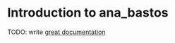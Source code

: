 # Introduction to ana_bastos

TODO: write [great documentation](http://jacobian.org/writing/what-to-write/)

